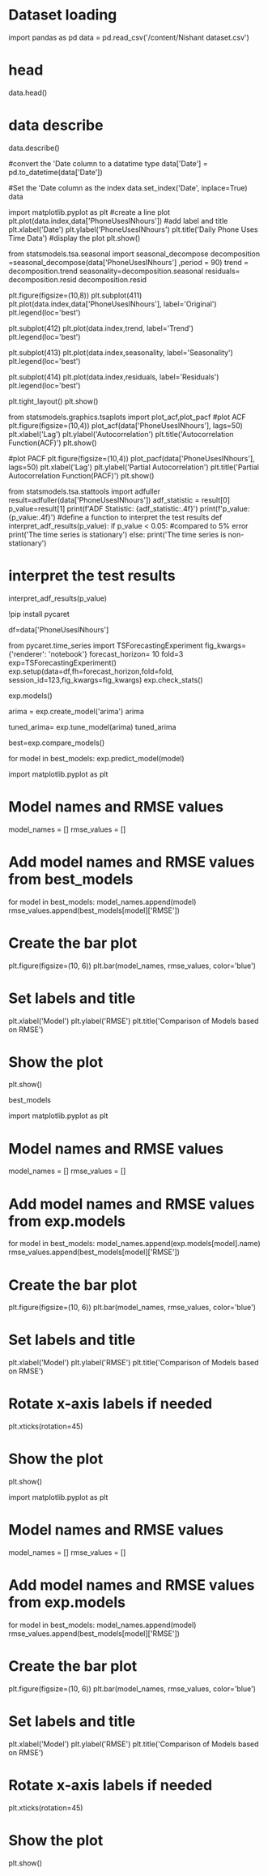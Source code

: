 # Dataset loading
import pandas as pd
data = pd.read_csv('/content/Nishant dataset.csv')
# head
data.head()

# data describe
data.describe()


#convert the 'Date column to a datatime type
data['Date'] = pd.to_datetime(data['Date'])

#Set the 'Date column as the index
data.set_index('Date', inplace=True)
data

import matplotlib.pyplot as plt
#create a line plot
plt.plot(data.index,data['PhoneUsesINhours'])
#add label and title
plt.xlabel('Date')
plt.ylabel('PhoneUsesINhours')
plt.title('Daily Phone Uses Time Data')
#display the plot
plt.show()

from statsmodels.tsa.seasonal import seasonal_decompose
decomposition =seasonal_decompose(data['PhoneUsesINhours'] ,period = 90)
trend = decomposition.trend
seasonality=decomposition.seasonal
residuals= decomposition.resid
decomposition.resid

plt.figure(figsize=(10,8))
plt.subplot(411)
plt.plot(data.index,data['PhoneUsesINhours'], label='Original')
plt.legend(loc='best')

plt.subplot(412)
plt.plot(data.index,trend, label='Trend')
plt.legend(loc='best')

plt.subplot(413)
plt.plot(data.index,seasonality, label='Seasonality')
plt.legend(loc='best')

plt.subplot(414)
plt.plot(data.index,residuals, label='Residuals')
plt.legend(loc='best')


plt.tight_layout()
plt.show()


from statsmodels.graphics.tsaplots import plot_acf,plot_pacf
#plot ACF
plt.figure(figsize=(10,4))
plot_acf(data['PhoneUsesINhours'], lags=50)
plt.xlabel('Lag')
plt.ylabel('Autocorrelation')
plt.title('Autocorrelation Function(ACF)')
plt.show()

#plot PACF
plt.figure(figsize=(10,4))
plot_pacf(data['PhoneUsesINhours'], lags=50)
plt.xlabel('Lag')
plt.ylabel('Partial Autocorrelation')
plt.title('Partial Autocorrelation Function(PACF)')
plt.show()

from statsmodels.tsa.stattools import adfuller
result=adfuller(data['PhoneUsesINhours'])
adf_statistic = result[0]
p_value=result[1]
print(f'ADF Statistic: {adf_statistic:.4f}')
print(f'p_value: {p_value:.4f}')
#define a function to interpret the test results
def interpret_adf_results(p_value):
  if p_value < 0.05: #compared to 5% error
    print('The time series is stationary')
  else:
    print('The time series is non-stationary')
# interpret the test results
interpret_adf_results(p_value)


!pip install pycaret

df=data['PhoneUsesINhours']



from pycaret.time_series import TSForecastingExperiment
fig_kwargs={'renderer': 'notebook'}
forecast_horizon= 10
fold=3
exp=TSForecastingExperiment()
exp.setup(data=df,fh=forecast_horizon,fold=fold, session_id=123,fig_kwargs=fig_kwargs)
exp.check_stats()

exp.models()

arima = exp.create_model('arima')
arima

tuned_arima= exp.tune_model(arima)
tuned_arima

best=exp.compare_models()

for model in best_models:
    exp.predict_model(model)




import matplotlib.pyplot as plt

# Model names and RMSE values
model_names = []
rmse_values = []

# Add model names and RMSE values from best_models
for model in best_models:
    model_names.append(model)
    rmse_values.append(best_models[model]['RMSE'])

# Create the bar plot
plt.figure(figsize=(10, 6))
plt.bar(model_names, rmse_values, color='blue')

# Set labels and title
plt.xlabel('Model')
plt.ylabel('RMSE')
plt.title('Comparison of Models based on RMSE')

# Show the plot
plt.show()


best_models

import matplotlib.pyplot as plt

# Model names and RMSE values
model_names = []
rmse_values = []

# Add model names and RMSE values from exp.models
for model in best_models:
    model_names.append(exp.models[model].name)
    rmse_values.append(best_models[model]['RMSE'])

# Create the bar plot
plt.figure(figsize=(10, 6))
plt.bar(model_names, rmse_values, color='blue')

# Set labels and title
plt.xlabel('Model')
plt.ylabel('RMSE')
plt.title('Comparison of Models based on RMSE')

# Rotate x-axis labels if needed
plt.xticks(rotation=45)

# Show the plot
plt.show()


import matplotlib.pyplot as plt

# Model names and RMSE values
model_names = []
rmse_values = []

# Add model names and RMSE values from exp.models
for model in best_models:
    model_names.append(model)
    rmse_values.append(best_models[model]['RMSE'])

# Create the bar plot
plt.figure(figsize=(10, 6))
plt.bar(model_names, rmse_values, color='blue')

# Set labels and title
plt.xlabel('Model')
plt.ylabel('RMSE')
plt.title('Comparison of Models based on RMSE')

# Rotate x-axis labels if needed
plt.xticks(rotation=45)

# Show the plot
plt.show()
